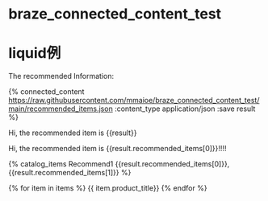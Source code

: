 # braze_connected_content_test


# liquid例
The recommended Information:

{% connected_content 
https://raw.githubusercontent.com/mmaioe/braze_connected_content_test/main/recommended_items.json 
:content_type application/json 
:save result
 %}

Hi, the recommended item is {{result}}

Hi, the recommended item is {{result.recommended_items[0]}}!!!!

{% catalog_items Recommend1 {{result.recommended_items[0]}}, {{result.recommended_items[1]}}  %}

{% for item in items %}
{{ item.product_title}}
{% endfor %}

